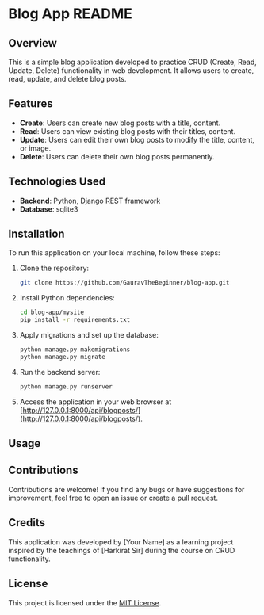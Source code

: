 # Blog App README

## Overview

This is a simple blog application developed to practice CRUD (Create, Read, Update, Delete) functionality in web development. It allows users to create, read, update, and delete blog posts.

## Features

- **Create**: Users can create new blog posts with a title, content.
- **Read**: Users can view existing blog posts with their titles, content.
- **Update**: Users can edit their own blog posts to modify the title, content, or image.
- **Delete**: Users can delete their own blog posts permanently.


## Technologies Used

- **Backend**: Python, Django REST framework
- **Database**: sqlite3

## Installation

To run this application on your local machine, follow these steps:

1. Clone the repository:
    ```bash
    git clone https://github.com/GauravTheBeginner/blog-app.git
    ```

2. Install Python dependencies:
    ```bash
    cd blog-app/mysite
    pip install -r requirements.txt
    ```

3. Apply migrations and set up the database:
    ```bash
    python manage.py makemigrations
    python manage.py migrate
    ```

4. Run the backend server:
    ```bash
    python manage.py runserver
    ```

5. Access the application in your web browser at [http://127.0.0.1:8000/api/blogposts/](http://127.0.0.1:8000/api/blogposts/).

## Usage


## Contributions

Contributions are welcome! If you find any bugs or have suggestions for improvement, feel free to open an issue or create a pull request.

## Credits

This application was developed by [Your Name] as a learning project inspired by the teachings of [Harkirat Sir] during the course on CRUD functionality.

## License

This project is licensed under the [MIT License](LICENSE).
